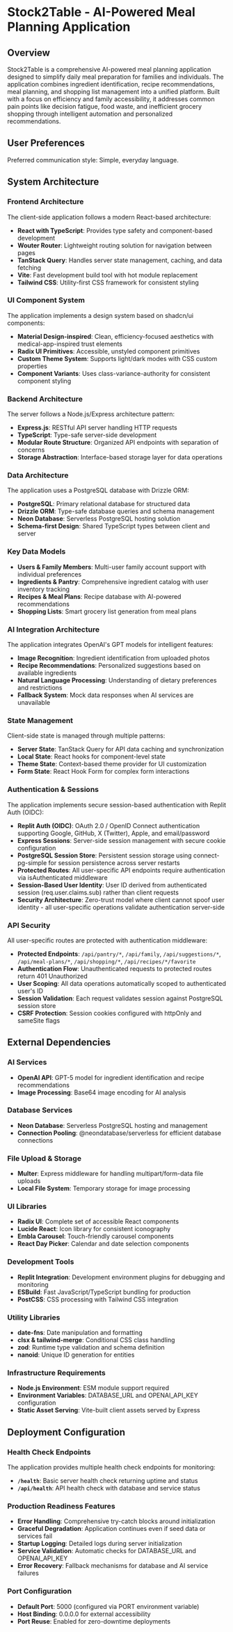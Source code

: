# Stock2Table - AI-Powered Meal Planning Application

## Overview

Stock2Table is a comprehensive AI-powered meal planning application designed to simplify daily meal preparation for families and individuals. The application combines ingredient identification, recipe recommendations, meal planning, and shopping list management into a unified platform. Built with a focus on efficiency and family accessibility, it addresses common pain points like decision fatigue, food waste, and inefficient grocery shopping through intelligent automation and personalized recommendations.

## User Preferences

Preferred communication style: Simple, everyday language.

## System Architecture

### Frontend Architecture
The client-side application follows a modern React-based architecture:

- **React with TypeScript**: Provides type safety and component-based development
- **Wouter Router**: Lightweight routing solution for navigation between pages
- **TanStack Query**: Handles server state management, caching, and data fetching
- **Vite**: Fast development build tool with hot module replacement
- **Tailwind CSS**: Utility-first CSS framework for consistent styling

### UI Component System
The application implements a design system based on shadcn/ui components:

- **Material Design-inspired**: Clean, efficiency-focused aesthetics with medical-app-inspired trust elements
- **Radix UI Primitives**: Accessible, unstyled component primitives
- **Custom Theme System**: Supports light/dark modes with CSS custom properties
- **Component Variants**: Uses class-variance-authority for consistent component styling

### Backend Architecture
The server follows a Node.js/Express architecture pattern:

- **Express.js**: RESTful API server handling HTTP requests
- **TypeScript**: Type-safe server-side development
- **Modular Route Structure**: Organized API endpoints with separation of concerns
- **Storage Abstraction**: Interface-based storage layer for data operations

### Data Architecture
The application uses a PostgreSQL database with Drizzle ORM:

- **PostgreSQL**: Primary relational database for structured data
- **Drizzle ORM**: Type-safe database queries and schema management
- **Neon Database**: Serverless PostgreSQL hosting solution
- **Schema-first Design**: Shared TypeScript types between client and server

### Key Data Models
- **Users & Family Members**: Multi-user family account support with individual preferences
- **Ingredients & Pantry**: Comprehensive ingredient catalog with user inventory tracking
- **Recipes & Meal Plans**: Recipe database with AI-powered recommendations
- **Shopping Lists**: Smart grocery list generation from meal plans

### AI Integration Architecture
The application integrates OpenAI's GPT models for intelligent features:

- **Image Recognition**: Ingredient identification from uploaded photos
- **Recipe Recommendations**: Personalized suggestions based on available ingredients
- **Natural Language Processing**: Understanding of dietary preferences and restrictions
- **Fallback System**: Mock data responses when AI services are unavailable

### State Management
Client-side state is managed through multiple patterns:

- **Server State**: TanStack Query for API data caching and synchronization
- **Local State**: React hooks for component-level state
- **Theme State**: Context-based theme provider for UI customization
- **Form State**: React Hook Form for complex form interactions

### Authentication & Sessions
The application implements secure session-based authentication with Replit Auth (OIDC):

- **Replit Auth (OIDC)**: OAuth 2.0 / OpenID Connect authentication supporting Google, GitHub, X (Twitter), Apple, and email/password
- **Express Sessions**: Server-side session management with secure cookie configuration
- **PostgreSQL Session Store**: Persistent session storage using connect-pg-simple for session persistence across server restarts
- **Protected Routes**: All user-specific API endpoints require authentication via isAuthenticated middleware
- **Session-Based User Identity**: User ID derived from authenticated session (req.user.claims.sub) rather than client requests
- **Security Architecture**: Zero-trust model where client cannot spoof user identity - all user-specific operations validate authentication server-side

### API Security
All user-specific routes are protected with authentication middleware:

- **Protected Endpoints**: `/api/pantry/*`, `/api/family`, `/api/suggestions/*`, `/api/meal-plans/*`, `/api/shopping/*`, `/api/recipes/*/favorite`
- **Authentication Flow**: Unauthenticated requests to protected routes return 401 Unauthorized
- **User Scoping**: All data operations automatically scoped to authenticated user's ID
- **Session Validation**: Each request validates session against PostgreSQL session store
- **CSRF Protection**: Session cookies configured with httpOnly and sameSite flags

## External Dependencies

### AI Services
- **OpenAI API**: GPT-5 model for ingredient identification and recipe recommendations
- **Image Processing**: Base64 image encoding for AI analysis

### Database Services
- **Neon Database**: Serverless PostgreSQL hosting and management
- **Connection Pooling**: @neondatabase/serverless for efficient database connections

### File Upload & Storage
- **Multer**: Express middleware for handling multipart/form-data file uploads
- **Local File System**: Temporary storage for image processing

### UI Libraries
- **Radix UI**: Complete set of accessible React components
- **Lucide React**: Icon library for consistent iconography
- **Embla Carousel**: Touch-friendly carousel components
- **React Day Picker**: Calendar and date selection components

### Development Tools
- **Replit Integration**: Development environment plugins for debugging and monitoring
- **ESBuild**: Fast JavaScript/TypeScript bundling for production
- **PostCSS**: CSS processing with Tailwind CSS integration

### Utility Libraries
- **date-fns**: Date manipulation and formatting
- **clsx & tailwind-merge**: Conditional CSS class handling
- **zod**: Runtime type validation and schema definition
- **nanoid**: Unique ID generation for entities

### Infrastructure Requirements
- **Node.js Environment**: ESM module support required
- **Environment Variables**: DATABASE_URL and OPENAI_API_KEY configuration
- **Static Asset Serving**: Vite-built client assets served by Express

## Deployment Configuration

### Health Check Endpoints
The application provides multiple health check endpoints for monitoring:

- **`/health`**: Basic server health check returning uptime and status
- **`/api/health`**: API health check with database and service status

### Production Readiness Features
- **Error Handling**: Comprehensive try-catch blocks around initialization
- **Graceful Degradation**: Application continues even if seed data or services fail
- **Startup Logging**: Detailed logs during server initialization
- **Service Validation**: Automatic checks for DATABASE_URL and OPENAI_API_KEY
- **Error Recovery**: Fallback mechanisms for database and AI service failures

### Port Configuration
- **Default Port**: 5000 (configured via PORT environment variable)
- **Host Binding**: 0.0.0.0 for external accessibility
- **Port Reuse**: Enabled for zero-downtime deployments